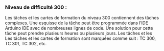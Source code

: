 <h3>  Niveau de difficulté 300 :</h3>
<p>
Les tâches et les cartes de formation du niveau 300 contiennent des tâches complexes. Une esquisse de la tâche peut être programmée dans l'IDE
Arduino IDE avec de nombreuses lignes de code. Une solution pour cette tâche peut prendre plusieurs heures ou plusieurs jours. Les tâches et les
Les tâches et les cartes de formation sont marquées comme suit : TC 300, TC 301, TC 302, etc.
</p>
